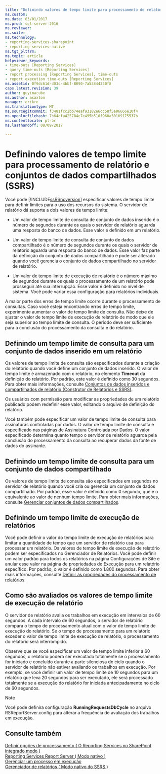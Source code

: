 ```yaml
---
title: "Definindo valores de tempo limite para processamento de relatório e conjunto de dados compartilhada (SSRS) | Microsoft Docs"
ms.custom: 
ms.date: 03/01/2017
ms.prod: sql-server-2016
ms.reviewer: 
ms.suite: 
ms.technology:
- reporting-services-sharepoint
- reporting-services-native
ms.tgt_pltfrm: 
ms.topic: article
helpviewer_keywords:
- time-outs [Reporting Services]
- query time-outs [Reporting Services]
- report processing [Reporting Services], time-outs
- report execution time-outs [Reporting Services]
ms.assetid: 0f9dc61d-d03c-4bbf-8090-7a53844350f8
caps.latest.revision: 39
author: guyinacube
ms.author: asaxton
manager: erikre
ms.translationtype: MT
ms.sourcegitcommit: f3481fcc2bb74eaf93182e6cc58f5a06666e10f4
ms.openlocfilehash: 7b64cfa425784e7e495b510f960a50109175537b
ms.contentlocale: pt-br
ms.lasthandoff: 08/09/2017

---
```

# <a name="setting-time-out-values-for-report-and-shared-dataset-processing-ssrs"></a>Definindo valores de tempo limite para processamento de relatório e conjuntos de dados compartilhados (SSRS)
  Você pode [!INCLUDE[ssRSnoversion](../../includes/ssrsnoversion-md.md)] especificar valores de tempo limite para definir limites para o uso dos recursos do sistema. O servidor de relatório dá suporte a dois valores de tempo limite:  
  
-   Um valor de tempo limite de consulta de conjunto de dados inserido é o número de segundos durante os quais o servidor de relatório aguarda uma resposta do banco de dados. Esse valor é definido em um relatório.  
  
-   Um valor de tempo limite de consulta de conjunto de dados compartilhado é o número de segundos durante os quais o servidor de relatório aguarda uma resposta do banco de dados. Esse valor faz parte da definição do conjunto de dados compartilhado e pode ser alterado quando você gerencia o conjunto de dados compartilhado no servidor de relatório.  
  
-   Um valor de tempo limite de execução de relatório é o número máximo de segundos durante os quais o processamento de um relatório pode prosseguir até sua interrupção. Esse valor é definido no nível de sistema. Você pode variar essa configuração para relatórios individuais.  
  
 A maior parte dos erros de tempo limite ocorre durante o processamento de consultas. Caso você esteja encontrando erros de tempo limite, experimente aumentar o valor de tempo limite de consulta. Não deixe de ajustar o valor de tempo limite de execução de relatório de modo que ele seja superior ao tempo limite de consulta. O período deve ser suficiente para a conclusão do processamento da consulta e do relatório.  
  
## <a name="setting-a-query-time-out-for-an-embedded-dataset-in-a-report"></a>Definindo um tempo limite de consulta para um conjunto de dados inserido em um relatório  
 Os valores de tempo limite de consulta são especificados durante a criação do relatório quando você define um conjunto de dados inserido. O valor de tempo limite é armazenado com o relatório, no elemento **Timeout** da definição do relatório. Por padrão, este valor é definido como 30 segundos. Para obter mais informações, consulte [Conjuntos de dados inseridos e compartilhados de relatório &#40;Construtor de Relatórios e SSRS&#41;](../../reporting-services/report-data/report-embedded-datasets-and-shared-datasets-report-builder-and-ssrs.md).  
  
 Os usuários com permissão para modificar as propriedades de um relatório publicado podem redefinir esse valor, editando o arquivo de definição do relatório.  
  
 Você também pode especificar um valor de tempo limite de consulta para assinaturas controladas por dados. O valor de tempo limite de consulta é especificado nas páginas de Assinatura Controlada por Dados. O valor especificado determina quanto tempo o servidor de relatório aguarda pela conclusão do processamento da consulta ao recuperar dados da fonte de dados do assinante.  
  
## <a name="setting-a-query-time-out-for-a-shared-dataset"></a>Definindo um tempo limite de consulta para um conjunto de dados compartilhado  
 Os valores de tempo limite de consulta são especificados em segundos no servidor de relatório quando você cria ou gerencia um conjunto de dados compartilhado. Por padrão, esse valor é definido como 0 segundo, que é o equivalente ao valor de nenhum tempo limite. Para obter mais informações, consulte [Gerenciar conjuntos de dados compartilhados](../../reporting-services/report-data/manage-shared-datasets.md).  
  
## <a name="setting-a-report-execution-time-out"></a>Definindo um tempo limite de execução de relatórios  
 Você pode definir o valor do tempo limite de execução de relatórios para limitar a quantidade de tempo que um servidor de relatório usa para processar um relatório. Os valores de tempo limite de execução de relatório podem ser especificados no Gerenciador de Relatórios. Você pode definir um valor padrão para todos os relatórios na página Configurações de Site e anular esse valor na página de propriedades de Execução para um relatório específico. Por padrão, o valor é definido como 1.800 segundos. Para obter mais informações, consulte [Definir as propriedades do processamento de relatórios](../../reporting-services/report-server/set-report-processing-properties.md).  
  
## <a name="how-report-execution-time-out-values-are-evaluated"></a>Como são avaliados os valores de tempo limite de execução de relatório  
 O servidor de relatório avalia os trabalhos em execução em intervalos de 60 segundos. A cada intervalo de 60 segundos, o servidor de relatório compara o tempo de processamento atual com o valor de tempo limite de execução do relatório. Se o tempo de processamento para um relatório exceder o valor de tempo limite de execução de relatório, o processamento do relatório será interrompido.  
  
 Observe que se você especificar um valor de tempo limite inferior a 60 segundos, o relatório poderá ser executado totalmente se o processamento for iniciado e concluído durante a parte silenciosa do ciclo quando o servidor de relatório não estiver avaliando os trabalhos em execução. Por exemplo, se você definir um valor de tempo limite de 10 segundos para um relatório que leva 20 segundos para ser executado, ele será processado totalmente se a execução do relatório for iniciada antecipadamente no ciclo de 60 segundos.  
  
> [!NOTE]  
>  Você pode definira configuração **RunningRequestsDbCycle** no arquivo RSReportServer.config para alterar a frequência de avaliação dos trabalhos em execução.  
  
## <a name="see-also"></a>Consulte também  
 [Definir opções de processamento &#40; O Reporting Services no SharePoint integrado modo &#41;](../../reporting-services/report-server-sharepoint/set-processing-options-reporting-services-in-sharepoint-integrated-mode.md)   
 [Reporting Services Report Server &#40; Modo nativo &#41;](../../reporting-services/report-server/reporting-services-report-server-native-mode.md)   
 [Gerenciar um processo em execução](../../reporting-services/subscriptions/manage-a-running-process.md)   
 [Gerenciador de relatórios &#40; Modo nativo do SSRS &#41;](http://msdn.microsoft.com/library/80949f9d-58f5-48e3-9342-9e9bf4e57896)  
  
  
